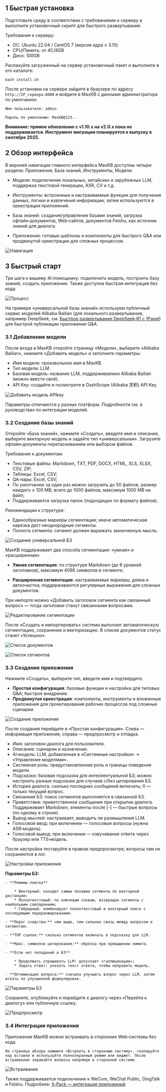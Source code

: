 ## 1 Быстрая установка

Подготовьте среду в соответствии с требованиями к серверу и выполните установочный скрипт для быстрого развертывания.    

Требования к серверу:

* ОС: Ubuntu 22.04 / CentOS 7 (версия ядра ≥ 3.10)
* CPU/Память: от 4C/8GB
* Диск: 100GB

Распакуйте загруженный на сервер установочный пакет и выполните в его каталоге:
```
bash install.sh
```

После установки на сервере зайдите в браузере по адресу `http://IP_сервера:8080` и войдите в MaxKB с данными администратора по умолчанию.

```
Имя пользователя: admin

Пароль по умолчанию: MaxKB@123..
```

**Внимание: прямое обновление с v1.10.x на v2.0.x пока не поддерживается. Инструмент миграции планируется к выпуску в сентябре 2025.**
    

## 2 Обзор интерфейса

В верхней навигации главного интерфейса MaxKB доступны четыре раздела: Приложения, База знаний, Инструменты, Модели.

- Модели: подключение локальных, китайских и зарубежных LLM; поддержка текстовой генерации, ASR, CV и т.д.

- Инструменты: встроенные и настраиваемые функции для получения данных, логики и извлечения информации; затем используются в оркестрации приложений.

- База знаний: создание/управление базами знаний, загрузка офлайн‑документов, Web‑сайтов, документов Feishu, как источник знаний для диалога.

- Приложения: готовые шаблоны и компоненты для быстрого Q&A или продвинутой оркестрации для сложных процессов.

![Навигация](img/index/page_introduction.png)


## 3 Быстрый старт

Три шага к вашему AI‑помощнику: подключить модель, построить базу знаний, создать приложение. Также доступна быстрая интеграция без кода.

![Процесс](img/index/flow.png)

На примере «универсальной базы знаний» используем публичный сервис моделей Alibaba Bailian (для локального развертывания, например DeepSeek, см. [Быстрое развертывание DeepSeek‑R1 с 1Panel](https://mp.weixin.qq.com/s/bF253jBHZIWIHvNnSMv-Rg)) для быстрой публикации приложения Q&A.

### 3.1 Добавление модели

После входа в MaxKB откройте страницу «Модели», выберите «Alibaba Bailian», нажмите «Добавить модель» и заполните параметры:

* Имя модели: произвольное имя в MaxKB.
* Тип модели: LLM.   
* Базовая модель: название LLM, поддерживаемое Alibaba Bailian (можно ввести своё).        
* API Key: создайте и посмотрите в DashScope (Alibaba 灵积) API Key.

![Добавить модель APIkey](img/index/add_model.png)

Параметры отличаются у разных платформ. Подробности см. в руководствах по интеграции моделей.


### 3.2 Создание базы знаний

Откройте «База знаний», нажмите «Создать», введите имя и описание, выберите векторную модель и задайте тип «универсальная». Загрузите офлайн‑документы перетаскиванием или выбором файлов. 


Требования к документам:  

* Текстовые файлы: Markdown, TXT, PDF, DOCX, HTML, XLS, XLSX, CSV, ZIP;
* Таблицы: Excel, CSV;
* QA‑пары: Excel, CSV;
* По умолчанию за один раз можно загрузить до 50 файлов, размер каждого ≤ 100 MB; всего до 1000 файлов, максимум 1000 MB на файл;
* Поддерживается загрузка папок (подходящих по формату файлов).

Рекомендации к структуре:

* Единообразные маркеры сегментации; иначе автоматическая нарезка даст неоднородные сегменты.   
* Полнота сегмента: сегмент должен выражать законченную мысль.

![Создание универсальной БЗ](img/index/dataset.png)
    
MaxKB поддерживает два способа сегментации: «умная» и «расширенная».

- **Умная сегментация**: по структуре Markdown (до 6 уровней заголовков), максимум 4096 символов в сегменте;

- **Расширенная сегментация**: настраиваемые маркеры, длина и автоочистка; поддерживаются регулярные выражения для сложных документов.


При импорте можно «Добавить заголовок сегмента как связанный вопрос» — тогда заголовки станут связанными вопросами.

![Редактирование сегментации](img/index/paragraphing.png)

 
После «Создать и импортировать» система выполнит автоматическую сегментацию, сохранение и векторизацию. В списке документов статус станет «Успешно».

![Список документов](img/index/doc_list.png)

![Список сегментов](img/index/document_list.png)

### 3.3 Создание приложения

Нажмите «Создать», выберите тип, введите имя и подтвердите.

- **Простая конфигурация**: базовые функции и настройки для типовых Q&A; быстрое внедрение.
- **Продвинутая оркестрация**: компоненты, инструменты и вложенные приложения для проектирования рабочих процессов под сложные сценарии.

![Создание приложения](img/index/creat_app.png)


После создания перейдите в «Простая конфигурация». Слева — информация приложения, справа — предпросмотр и отладка.

* Имя: заголовок диалога для пользователя.    
* Описание: сценарии и назначение.    
* AI‑модель: LLM, добавленная в «Системные настройки» → «Управление моделями».   
* Системная роль: предустановленная роль и границы поведения модели.
* Подсказки: базовая подсказка для интеллектуальной БЗ; можно настроить разные подсказки для случаев с/без цитирования БЗ.
* История диалога: сколько последних сообщений включать; 0 — только текущий вопрос.
* Связанная БЗ: поиск сегментов выполняется в связанной БЗ.   
* Приветствие: приветственное сообщение при открытии диалога. Поддерживает Markdown; элементы после [-] — быстрые вопросы (по одному в строке). 
* Вывод мыслей: настраивает, выводить ли размышления LLM.
* Голосовой ввод: при включении — голосовые вопросы (нужна ASR‑модель).
* Голосовой вывод: при включении — озвучивание ответа через браузер или TTS‑модель.

После настройки тестируйте в правом предпросмотре; вопросы там не сохраняются в лог.

![Настройки приложения](img/index/app_setting.png)


  
**Параметры БЗ:**

    - **Режимы поиска**

        * Векторный: находит самые похожие сегменты по векторной дистанции;        
        * Полнотекстовый: по ключевым словам, возвращая сегменты с наибольшим совпадением;           
        * Гибридный: комбинирует полнотекстовый и векторный поиск с последующим переранжированием.    

    - **Порог сходства:** чем выше, тем сильнее связь между вопросом и сегментом. 

    - **TOP ссылок:** сколько сегментов включать в подсказку для LLM. 

    - **Макс. символов цитирования:** обрезка при превышении лимита.     

    - **Если нет попаданий в БЗ**

        * Продолжать спрашивать LLM: допускает «галлюцинации»;       
        * Задать ответ: указать текст ответа, чтобы направить модель.   
    
    - **Оптимизация вопроса:** сначала улучшить вопрос через LLM, затем искать по улучшенной формулировке.

![Параметры БЗ](img/index/parameter_setting.png)

Сохраните, опубликуйте и перейдите к диалогу через «Перейти к диалогу» или публичную ссылку.

![Предпросмотр](img/index/app_view.png)

### 3.4 Интеграция приложения

Приложения MaxKB можно встраивать в сторонние Web‑системы без кода.

    На странице обзора нажмите «Встроить в стороннюю систему», скопируйте код вставки и используйте полноэкранный режим или виджет. После встраивания задавайте вопросы напрямую в сторонней системе.

![Встраивание](<img/index/embed.png>)

Также поддерживается подключение к WeCom, WeChat Public, DingTalk и Feishu. Подробнее: [X‑Pack — интеграция приложений](./user_manual/X-Pack/app_integrate.md).

    




